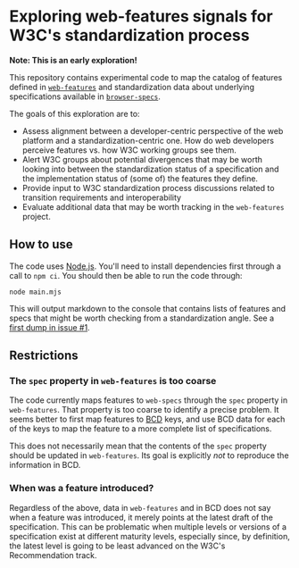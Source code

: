 # Exploring web-features signals for W3C's standardization process

**Note: This is an early exploration!**

This repository contains experimental code to map the catalog of features defined in [`web-features`](https://github.com/web-platform-dx/web-features?tab=readme-ov-file#web-features-exploring-the-set-of-interoperable-features-of-the-web-platform) and standardization data about underlying specifications available in [`browser-specs`](https://github.com/w3c/browser-specs/?tab=readme-ov-file#web-specifications).

The goals of this exploration are to:
- Assess alignment between a developer-centric perspective of the web platform and a standardization-centric one. How do web developers perceive features vs. how W3C working groups see them.
- Alert W3C groups about potential divergences that may be worth looking into between the standardization status of a specification and the implementation status of (some of) the features they define.
- Provide input to W3C standardization process discussions related to transition requirements and interoperability
- Evaluate additional data that may be worth tracking in the `web-features` project.


## How to use

The code uses [Node.js](https://nodejs.org/en/). You'll need to install dependencies first through a call to `npm ci`. You should then be able to run the code through:

```
node main.mjs
```

This will output markdown to the console that contains lists of features and specs that might be worth checking from a standardization angle. See a [first dump in issue #1](https://github.com/tidoust/web-features-standardization/issues/1).


## Restrictions

### The `spec` property in `web-features` is too coarse

The code currently maps features to `web-specs` through the `spec` property in `web-features`. That property is too coarse to identify a precise problem. It seems better to first map features to [BCD](https://github.com/mdn/browser-compat-data?tab=readme-ov-file#mdnbrowser-compat-data) keys, and use BCD data for each of the keys to map the feature to a more complete list of specifications.

This does not necessarily mean that the contents of the `spec` property should be updated in `web-features`. Its goal is explicitly *not* to reproduce the information in BCD.

### When was a feature introduced?

Regardless of the above, data in `web-features` and in BCD does not say when a feature was introduced, it merely points at the latest draft of the specification. This can be problematic when multiple levels or versions of a specification exist at different maturity levels, especially since, by definition, the latest level is going to be least advanced on the W3C's Recommendation track.

